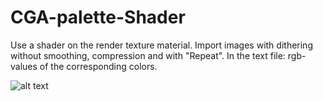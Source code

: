 # CGA-palette-Shader
Use a shader on the render texture material. Import images with dithering without smoothing, compression and with "Repeat".
In the text file: rgb-values of the corresponding colors.

![alt text](https://gamedev.ru/files/images/shader_cga_test.gif)
